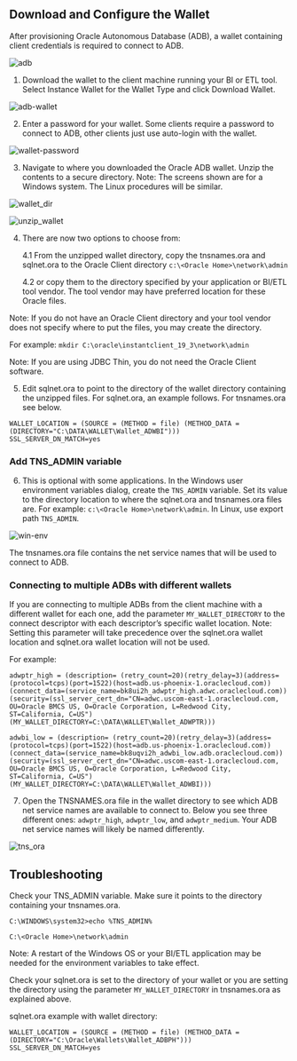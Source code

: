 ## **Download and Configure the Wallet**

After provisioning Oracle Autonomous Database (ADB), a wallet containing client credentials is required to connect to ADB. 

![adb](./images/adb-ui-details.png)



1. Download the wallet to the client machine running your BI or ETL tool.   Select Instance Wallet for the Wallet Type and click Download Wallet.

![adb-wallet](./images/adb-wallet-download.png)

2. Enter a password for your wallet.  Some clients require a password to connect to ADB, other clients just use auto-login with the wallet.

![wallet-password](./images/wallet-password.png)

3. Navigate to where you downloaded the Oracle ADB wallet. Unzip the contents to a secure directory.  Note:  The screens shown are for a Windows system.  The Linux procedures will be similar.

![wallet_dir](./images/wallet-directory.png)



![unzip_wallet](./images/unzip-wallet.png)



4. There are now two options to choose from:

   4.1 From the unzipped wallet directory, copy the tnsnames.ora and sqlnet.ora to the Oracle Client directory `c:\<Oracle Home>\network\admin` 

   4.2 or copy them to the directory specified by your application or BI/ETL tool vendor.  The tool vendor may have preferred location for these Oracle files.  

Note: If you do not have an Oracle Client directory and your tool vendor does not specify where to put the files, you may create the directory.

For example: `mkdir C:\oracle\instantclient_19_3\network\admin`

Note: If you are using JDBC Thin, you do not need the Oracle Client software.

5. Edit sqlnet.ora to point to the directory of the wallet directory containing the unzipped files.  For sqlnet.ora, an example follows.  For tnsnames.ora see below.

```
WALLET_LOCATION = (SOURCE = (METHOD = file) (METHOD_DATA = (DIRECTORY="C:\DATA\WALLET\Wallet_ADWBI")))
SSL_SERVER_DN_MATCH=yes
```

### Add TNS_ADMIN variable

6. This is optional with some applications.  In the Windows user environment variables dialog, create the `TNS_ADMIN` variable. Set its value to the directory location to where the sqlnet.ora and tnsnames.ora files are.  For example: `c:\<Oracle Home>\network\admin`.   In Linux, use export path `TNS_ADMIN`.

![win-env](./images/win-env-variables.png)



The tnsnames.ora file contains the net service names that will be used to connect to ADB.

### Connecting to multiple ADBs with different wallets

If you are connecting to multiple ADBs from the client machine with a different wallet for each one, add the parameter `MY_WALLET_DIRECTORY` to the connect descriptor with each descriptor’s specific wallet location.  Note: Setting this parameter will take precedence over the sqlnet.ora wallet location and sqlnet.ora wallet location will not be used.

For example:

```
adwptr_high = (description= (retry_count=20)(retry_delay=3)(address=(protocol=tcps)(port=1522)(host=adb.us-phoenix-1.oraclecloud.com))(connect_data=(service_name=bk8ui2h_adwptr_high.adwc.oraclecloud.com))(security=(ssl_server_cert_dn="CN=adwc.uscom-east-1.oraclecloud.com, OU=Oracle BMCS US, O=Oracle Corporation, L=Redwood City, ST=California, C=US")(MY_WALLET_DIRECTORY=C:\DATA\WALLET\Wallet_ADWPTR)))

adwbi_low = (description= (retry_count=20)(retry_delay=3)(address=(protocol=tcps)(port=1522)(host=adb.us-phoenix-1.oraclecloud.com))(connect_data=(service_name=bk8uqvi2h_adwbi_low.adb.oraclecloud.com))(security=(ssl_server_cert_dn="CN=adwc.uscom-east-1.oraclecloud.com, OU=Oracle BMCS US, O=Oracle Corporation, L=Redwood City, ST=California, C=US")(MY_WALLET_DIRECTORY=C:\DATA\WALLET\Wallet_ADWBI)))
```

 

7. Open the TNSNAMES.ora file in the wallet directory to see which ADB net service names are available to connect to. Below you see three different ones: `adwptr_high`, `adwptr_low`, and `adwptr_medium`. Your ADB net service names will likely be named differently.

 ![tns_ora](./images/tnsnames-ora.png)



## **Troubleshooting**

Check your TNS_ADMIN variable.  Make sure it points to the directory containing your tnsnames.ora.

`C:\WINDOWS\system32>echo %TNS_ADMIN%`

`C:\<Oracle Home>\network\admin`

Note: A restart of the Windows OS or your BI/ETL application may be needed for the environment variables to take effect.

Check your sqlnet.ora is set to the directory of your wallet or you are setting the directory using the parameter `MY_WALLET_DIRECTORY` in tnsnames.ora as explained above.

sqlnet.ora example with wallet directory:

```
WALLET_LOCATION = (SOURCE = (METHOD = file) (METHOD_DATA = (DIRECTORY="C:\Oracle\Wallets\Wallet_ADBPH")))
SSL_SERVER_DN_MATCH=yes
```

